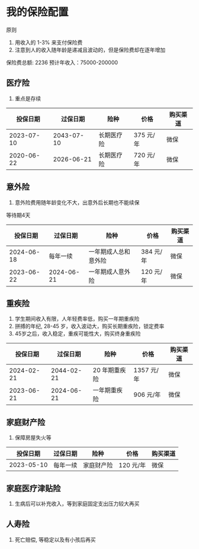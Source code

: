 # 我的保险配置

原则

1. 用收入的 1-3% 来支付保险费
2. 注意到人的收入随年龄是递减且波动的，但是保险费却在逐年增加


保险费总额: 2236
预计年收入：75000-200000


## 医疗险

1. 重点是存续


| 投保日期 | 过保日期 | 险种 |  价格 | 购买渠道 |
| --- | --- |---| ---| ---|
|2023-07-10  | 2043-07- 10| 长期医疗险 | 375 元/年| 微保 |
|2020-06-22  | 2026-06-21| 长期医疗险 | 720 元/年| 微保 |

## 意外险

1. 意外险费用随年龄变化不大，出意外后长期也不能续保

等待期4天

| 投保日期 | 过保日期 | 险种 |  价格 | 购买渠道 |
| --- | --- |---| ---| ---|
|2024-06-18  | 每年一续| 一年期成人总和意外险 | 384 元/年| 微保 |
|2023-06-22  | 2024-06-21| 一年期成人意外险 | 120 元/年| 微保 |

## 重疾险

1. 学生期间收入有限，人年轻费率低，购买一年期重疾险
2. 拼搏的年纪, 28-45 岁，收入波动大，购买长期重疾险，锁定费率
3. 45岁之后，收入稳定，重疾可能性大，购买终身重疾险

| 投保日期 | 过保日期 | 险种 |  价格 | 购买渠道 |
| --- | --- |---| ---| ---|
|2024-02-21  | 2044-02-21| 20 年期重疾险 | 1357 元/年| 微保 |
|2023-06-21  | 2024-06-21| 一年期重疾险 | 906 元/年| 微保 |

## 家庭财产险

1. 保障房屋失火等

| 投保日期 | 过保日期 | 险种 |  价格 | 购买渠道 |
| --- | --- |---| ---| ---|
|2023-05-10  | 每年一续 | 家庭财产险 | 120 元/年| 微保 |


## 家庭医疗津贴险

1. 生病后可以补充收入，等到家庭固定支出压力较大再买

## 人寿险

1. 死亡赔偿, 等稳定以及有小孩后再买